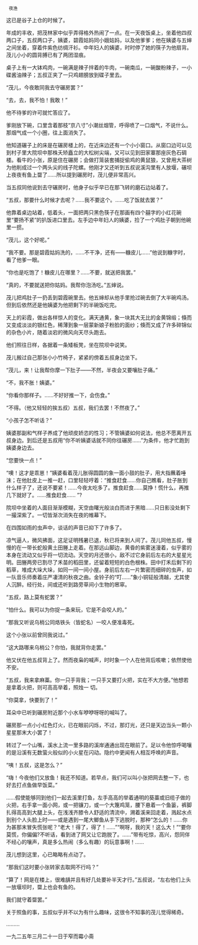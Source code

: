      夜渔 

   这已是谷子上仓的时候了。 

   年成的丰收，把茂林家中似乎弄得格外热闹了一点。在一天夜饭桌上，坐着他四叔两口子，五叔两口子，姨婆，碧霞姑妈同小娥姑妈，以及他爹爹；他在姨婆与五婶之间坐着，穿着件紫色纺绸汗衫。中年妇人的姨婆，时时停了她的筷子为他扇背。茂儿小小的圆背膊已有了两团湿痕。

   桌子上有一大钵鸡肉，一碗满是辣子拌着的牛肉，一碗南瓜，一碗酸粉辣子，一小碟酱油辣子；五叔正夹了一只鸡翅膀放到碟子里去。 

   “茂儿，今夜敢同我去守碾房罢？” 

   “去，去，我不怕！我敢！” 

   他不待爹的许可就忙答应了。 

   爹刚放下碗，口里含着那枝“京八寸”小潮丝烟管，呼得喷了一口烟气，不说什么。那烟气成一个小圈，往上面消失了。 

   他知道碾子上的床是在碾房楼上的，在近床边还有一个小小窗口。从窗口边可以见到村子里大院坝中那株夭矫矗立的大松树尖端，又可以见到田家寨那座灰色石碉楼。看牛的小张，原是住在碾房；会做打笼装套捕捉偷鸡的黄鼠狼，又曾用大茶树为他削成过一个两头尖的线子陀螺。他刚才又还听到五叔说溪沟里有人放堰，碾坝上夜夜有鱼上罶了……所以提到碾房时，茂儿便非常高兴。

   当五叔同他说到去守碾房时，他身子似乎早已在那飞转的磨石边站着了。 

   “五叔，那要什么时候才去呢？……我不要这个。……吃了饭就去罢？” 

   他靠着桌边站着，低着头，一面把两只黑色筷子在那画有四个囍字的小红花碗里“要扬不紧”的扒饭进口里去。左手边中年妇人的姨婆，捡了一个鸡肚子朝到他碗里一掼。

   “茂儿，这个好呢。” 

   “我不要。那是碧霞姑妈洗的，……不干净，还有——糠皮儿……”他说到糠字时，看了他爹一眼。 

   “你也是吃饱了！糠皮儿在哪里？……不要，就送把我罢。” 

   “真的，不要就送把你姑妈。我帮你泡汤吃。”五婶说。 

   茂儿把鸡肚子一扔丢到碧霞碗里去。他五婶却从他手里抢过碗去倒了大半碗鸡汤。但到后依然还是他姨婆为他把剩下的半碗饭吃完。 

   天上的彩霞，做出各样惊人的变化。满天通黄，象一块其大无比的金黄锦缎；倏而又变成淡淡的银红色，稀薄到象一层蒙新娘子粉脸的面纱；倏而又成了许多碎锦似的杂色小片，随着淡宕的微风向天尽头跑去。

   他们照往日样，各据着一条矮板凳，坐在院坝中说笑。 

   茂儿搬过自己那张小小竹椅子，紧紧的傍着五叔身边坐下。 

   “茂儿，来！让我帮你摩一下肚子——不然，半夜会又要嚷肚子痛。” 

   “不，我不胀！姨婆。” 

   “你看你那样子。……不好好推一下，会伤食。” 

   “不得。（他又轻轻的挨五叔）五叔，我们去罢！不然夜了。” 

   “小孩子怎不听话？” 

   姨婆那副和气样子养成了他顽皮娇恣的性习；不管姨婆如何说法，他总不愿离开五叔身边。到后还是五叔用“你不听姨婆话就不同你往碾房……”为条件，他才忙跑到姨婆身边去。

   “您要快一点！” 

   “噢！这才是乖崽！”姨婆看着茂儿胀得圆圆的象一面小鼓的肚子，用大指蘸着唾沫；在他肚皮上一推一赶，口里轻轻哼着：“推食赶食……你自己瞧看，肚子胀到什么样子了，还说不要紧！……今夜太吃多了。推食赶食……莫挣！慌什么，再推几下就好了。……推食赶食…… ”? 

   院坝中坐着的人面目渐渐模糊，天空由曙光般淡白而进于黑暗……只日影没处剩下一撮深紫了。一切皆渐次消失在夜的帷幕下。 

   在四围如雨的虫声中，谈话的声音已抑下了许多了。 

   凉气逼人，微风拂面，这足证明残暑已退，秋已将来到人间了。茂儿同他五叔，慢慢的在一带长蛇般黄土田塍上走着。在那远山脚边，黄昏的紫雾迷漫着，似乎雾的本身在流动又似乎将一切流动。天空的月还很小，敌不过它身前后左右的大星星光明。田塍两旁已割尽了禾苗的稻田里，还留着短短的白色根株。田中打禾后剩下的稻草，堆成大垛大垛，如同一间一间小屋。身前后左右一片繁密而细碎的虫声，如一队音乐师奏着庄严凄清的秋夜之曲。金铃子的“叮……”象小铜钲般清越，尤其使人沉醉。经行处，间或还听到路旁草间小生物的窸窣。 

   “五叔，路上莫有蛇罢？” 

   “怕什么。我可以为你捉一条来玩，它是不会咬人的。” 

   “那我又听说乌梢公同烙铁头（皆蛇名）一咬人便准毒死。 

   这个小张以前曾同我说过。” 

   “这大路哪来乌梢公？你怕，我就背你走罢。” 

   他又伏在他五叔背上了。然而夜枭的喊声，时时象一个人在他背后咳嗽；依然使他不安。 

   “五叔，我来拿麻藁。你一只手背我；一只手又要打火把，实在不大方便。”他想若是拿着火把，则可高高举着，照烛一 切。 

   “你莫拿，快要到了！” 

   耳朵中已听到碾房附近那个小水车咿咿呀呀的喊叫了。 

   碾房那一点小小红色灯火，已在眼前闪烁，不过，那灯光，还只是天边当头一颗小星星那末大小罢了！ 

   转过了一个山嘴，溪水上流一里多路的溪岸通通出现在眼前了。足以令他惊呼喝嚷的是沿溪有无数萤火般似的小火星在闪动。隐约中更闻有人相互呼唤的声音。 

   “咦！五叔，这是怎么？” 

   “嗨！今夜他们又放鱼！我还不知道。若早点，我们可以叫小张把网去整一下，也好去打点鱼做早饭菜。” 

   ……假使能够同到他们一起去溪里打鱼，左手高高的举着通明的葵藁或旧缆子做的火把，右手拿一面小网，或一把镰刀，或一个大篾鸡笼，腰下悬着一个鱼篓，裤脚扎得高高到大腿上头，在浅浅齐膝令人舒适的清流中，溯着溪来回走着，溅起水点到别个人头脸上时——或是遇到一尾大鲫鱼从手下逃脱时，那种“怎么的！……你为甚那末冒失慌张呢？“老大！得了，得了！……”“啊呀，我的天！这么大！”“要你莫慌，你偏偏?不听话，看到进了网又让它跑脱了。……”带有吃惊，高兴，怨同伴不经心的嚷声，真是多么热闹（多么有趣）的玩意事啊！……

   茂儿想到这里，心已略略有点动了。 

   “那我们这时要小张转家去取网不行吗？” 

   “算了！网是在楼上，很难龋并且有好几处要补半天才行。”五叔说，“左右他们上头一放堰坝时，罶上也会有鱼的。 

   我们就守着罶罢。” 

   关于照鱼的事，五叔似乎并不以为有什么趣味，这很令不知事的茂儿觉得稀奇。 

   ……… 

   一九二五年三月二十一日于窄而霉小斋 

